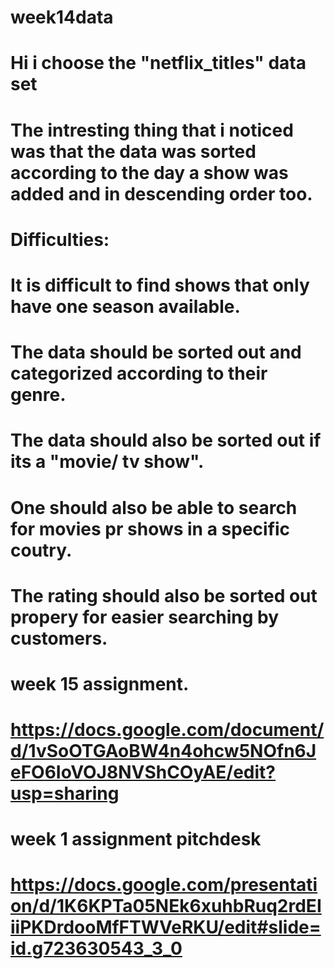 # week14data
# Hi i choose the "netflix_titles" data set

# The intresting thing that i noticed was that the data was sorted according to the day a show was added and in descending  order too.

# Difficulties:
# It is difficult to  find shows that only have one season  available.
# The data should be sorted out  and categorized according to their genre.
# The data should also be sorted out if its a "movie/ tv show".
# One should also be able to search for movies pr shows in a specific coutry.
# The rating  should also be sorted out propery for easier searching by customers.

# week 15 assignment.
# https://docs.google.com/document/d/1vSoOTGAoBW4n4ohcw5NOfn6JeFO6IoVOJ8NVShCOyAE/edit?usp=sharing

# week 1 assignment pitchdesk
# https://docs.google.com/presentation/d/1K6KPTa05NEk6xuhbRuq2rdEIiiPKDrdooMfFTWVeRKU/edit#slide=id.g723630543_3_0

